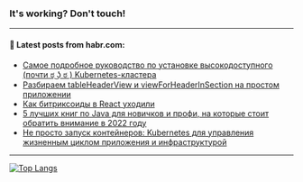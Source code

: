 ### It's working? Don't touch!

---
<!--
#### 🛠️ Technical stack:

![C++](https://img.shields.io/badge/C++-informational?logo=c%2B%2B&style=flat&logoColor=white&color=9C033A)
![Java](https://img.shields.io/badge/Java-informational?logo=java&style=flat&logoColor=white&color=007396)
![Kotlin](https://img.shields.io/badge/Kotlin-informational?logo=Kotlin&style=flat&logoColor=white&color=0095D5)
![JS](https://img.shields.io/badge/JS-informational?logo=javaScript&style=flat&logoColor=black&color=F7Df1E) <br>
![HTML5](https://img.shields.io/badge/HTML5-informational?logo=html5&style=flat&logoColor=white&color=E34F26)
![CSS3](https://img.shields.io/badge/CSS3-informational?logo=css3&style=flat&logoColor=white&color=157286)
![Sass](https://img.shields.io/badge/Saas-informational?logo=sass&style=flat&logoColor=white&color=hotpink)
![PHP](https://img.shields.io/badge/PHP-informational?logo=php&style=flat&logoColor=white&color=777BB4) <br>
![WebPAck](https://img.shields.io/badge/WebPack-informational?logo=webPack&style=flat&logoColor=white&color=FF6F00)
![Bootstrap](https://img.shields.io/badge/Bootstrap-informational?logo=Bootstrap&style=flat&logoColor=white&color=7952B3)
![MySQL](https://img.shields.io/badge/MySQL-informational?logo=MySQL&style=flat&logoColor=white&color=00f) <br>
![NodeJS](https://img.shields.io/badge/NodeJS-informational?logo=node.js&style=flat&logoColor=white&color=43853D)
![Spring](https://img.shields.io/badge/Spring-informational?logo=Spring&style=flat&logoColor=white&color=0A9EDC)
![Angular](https://img.shields.io/badge/Vue-informational?logo=vue.js&style=flat&logoColor=white&color=red)
![Git](https://img.shields.io/badge/Git-informational?logo=git&style=flat&logoColor=white&color=darkorange)

___
-->

#### 💬 Latest posts from habr.com:

<!-- BLOG-POST-LIST:START -->
- [Самое подробное руководство по установке высокодоступного &lpar;почти ಠ ͜ʖ ಠ &rpar; Kubernetes-кластера](https://habr.com/ru/post/682364/?utm_source=habrahabr&utm_medium=rss&utm_campaign=682364)
- [Разбираем tableHeaderView и viewForHeaderInSection на простом приложении](https://habr.com/ru/post/698574/?utm_source=habrahabr&utm_medium=rss&utm_campaign=698574)
- [Как битриксоиды в React уходили](https://habr.com/ru/post/698536/?utm_source=habrahabr&utm_medium=rss&utm_campaign=698536)
- [5 лучших книг по Java для новичков и профи, на которые стоит обратить внимание в 2022 году](https://habr.com/ru/post/698546/?utm_source=habrahabr&utm_medium=rss&utm_campaign=698546)
- [Не просто запуск контейнеров: Kubernetes для управления жизненным циклом приложения и инфраструктурой](https://habr.com/ru/post/698544/?utm_source=habrahabr&utm_medium=rss&utm_campaign=698544)
<!-- BLOG-POST-LIST:END -->

---

[![Top Langs](https://github-readme-stats.vercel.app/api/top-langs/?username=zloylis&layout=compact&hide_border=true&theme=dracula)](https://github.com/zloylis)
